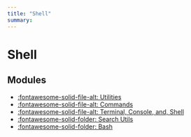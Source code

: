 ```yaml
---
title: "Shell"
summary:
---
```


Shell
===

Modules
---
- [:fontawesome-solid-file-alt: Utilities](utilities.md)
- [:fontawesome-solid-file-alt: Commands](commands.md)
- [:fontawesome-solid-file-alt: Terminal, Console, and,
    Shell](terminal-console-and-shell.md)
- [:fontawesome-solid-folder: Search Utils](search-utils/index.md)
- [:fontawesome-solid-folder: Bash](bash/index.md)
